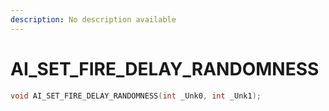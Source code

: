```yaml
---
description: No description available 
---
```


# AI_SET_FIRE_DELAY_RANDOMNESS

```cpp
void AI_SET_FIRE_DELAY_RANDOMNESS(int _Unk0, int _Unk1);
```